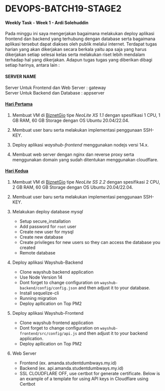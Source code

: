 # DEVOPS-BATCH19-STAGE2
#### Weekly Task - Week 1 - Ardi Solehuddin

Pada minggu ini saya mengerjakan bagaimana melakukan deploy aplikasi frontend dan backend yang terhubung dengan database serta bagaimana aplikasi tersebut dapat diakses oleh publik melalui internet. Terdapat tugas harian yang akan dikerjakan secara berkala yaitu apa saja yang harus dikerjakan setiap selesai kelas serta melakukan riset lebih mendalam terhadap hal yang dikerjakan. Adapun tugas tugas yang diberikan dibagi setiap harinya, antara lain :

#### SERVER NAME

Server Untuk Frontend dan Web Server : gateway<br/> 
Server Untuk Backend dan Database : appserver

#### [Hari Pertama](Day-1/README.md)
1. Membuat VM di [BiznetGio](biznetgio.com) tipe _NeoLite XS 1.1_ dengan spesifikasi 1 CPU, 1 GB RAM, 60 GB Storage dengan OS Ubuntu 20.04/22.04.

2. Membuat user baru serta melakukan implementasi penggunaan SSH-KEY. 

3. Deploy aplikasi _wayshub-frontend_ menggunakan nodejs versi 14.x.

4. Membuat web server dengan nginx dan reverse proxy serta menggunakan domain yang sudah ditentukan menggunakan cloudflare.

#### [Hari Kedua](Day-2/README.md)
1. Membuat VM di [BiznetGio](biznetgio.com) tipe _NeoLite SS 2.2_ dengan spesifikasi 2 CPU, 2 GB RAM, 60 GB Storage dengan OS Ubuntu 20.04/22.04.

2. Membuat user baru serta melakukan implementasi penggunaan SSH-KEY. 

3. Melakukan deploy database _mysql_
    - Setup secure_installation
	- Add password for `root` user
	- Create new user for mysql
	- Create new database
	- Create privileges for new users so they can access the database you created
    - Remote database 

4. Deploy aplikasi Wayshub-Backend 
	- Clone wayshub backend application
	- Use Node Version 14
	- Dont forget to change configuration on `wayshub-backend/config/config.json` and then adjust it to your database.
	- Install sequelize-cli 
	- Running migration
	- Deploy apllication on Top PM2

5. Deploy aplikasi Wayshub-Frontend
	- Clone wayshub frontend application
	- Dont forget to change configuration on `wayshub-frontend/src/config/api.js` and then adjust it to your backend application.
	- Deploy apllication on Top PM2

6. Web Server
	- Frontend (ex. amanda.studentdumbways.my.id)
	- Backend (ex. api.amanda.studentdumbways.my.id)
	- SSL CLOUDFLARE OFF, use certbot for generate certificate. Below is an example of a template for using API keys in Cloudflare using Certbot
